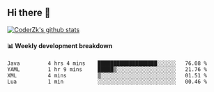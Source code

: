 ## Hi there 👋

[![CoderZk's github stats](https://github-readme-stats.vercel.app/api?username=zhoukuo123&show_icons=true&count_private=true)](https://github.com/anuraghazra/github-readme-stats)

#### :bar_chart: Weekly development breakdown

<!--START_SECTION:waka-->
```text
Java         4 hrs 4 mins    ███████████████████░░░░░░   76.08 % 
YAML         1 hr 9 mins     █████▒░░░░░░░░░░░░░░░░░░░   21.76 % 
XML          4 mins          ▒░░░░░░░░░░░░░░░░░░░░░░░░   01.51 % 
Lua          1 min           ░░░░░░░░░░░░░░░░░░░░░░░░░   00.46 % 
```
<!--END_SECTION:waka-->
